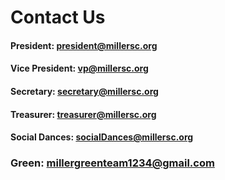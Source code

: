 # Contact Us

#### President: <president@millersc.org>

#### Vice President: <vp@millersc.org>

#### Secretary: <secretary@millersc.org>

#### Treasurer: <treasurer@millersc.org>

#### Social Dances: <socialDances@millersc.org>

### Green: <millergreenteam1234@gmail.com>
